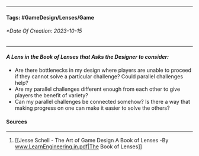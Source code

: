 __________________________________________________________________________
#### **Tags:** #GameDesign/Lenses/Game
###### *Date Of Creation: 2023-10-15
__________________________________________________________________________

#### ***A Lens in the Book of Lenses that Asks the Designer to consider:***
- Are there bottlenecks in my design where players are unable to proceed if they cannot solve a particular challenge? Could parallel challenges help?
- Are my parallel challenges different enough from each other to give players the benefit of variety?
- Can my parallel challenges be connected somehow? Is there a way that making progress on one can make it easier to solve the others?
#### Sources
__________________________________________________________________________
1. [[Jesse Schell - The Art of Game Design A Book of Lenses -By www.LearnEngineering.in.pdf|The Book of Lenses]]